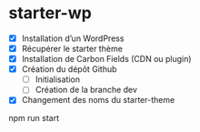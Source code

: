 # starter-wp

- [x]  Installation d’un WordPress
- [x]  Récupérer le starter thème
- [x]  Installation de Carbon Fields (CDN ou plugin)
- [x]  Création du dépôt Github
    - [ ]  Initialisation
    - [ ]  Création de la branche dev
- [x]  Changement des noms du starter-theme

npm run start
